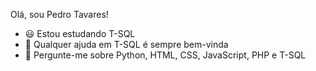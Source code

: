 Olá, sou Pedro Tavares!

- 😃 Estou estudando T-SQL
- 🤔 Qualquer ajuda em T-SQL é sempre bem-vinda 
- 💬 Pergunte-me sobre Python, HTML, CSS, JavaScript, PHP e T-SQL
